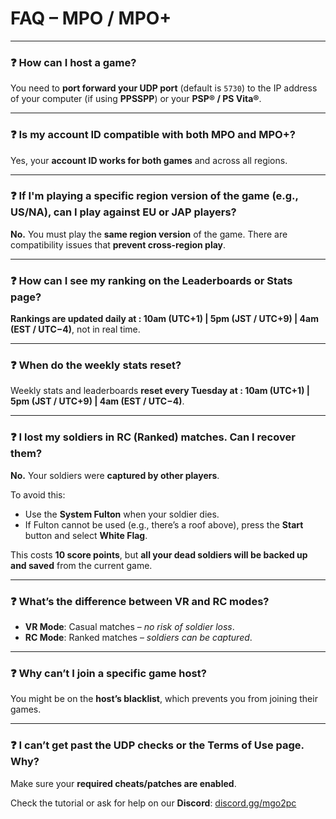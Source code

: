 # FAQ – MPO / MPO+

---

### ❓ How can I host a game?

You need to **port forward your UDP port** (default is `5730`) to the IP address of your computer (if using **PPSSPP**) or your **PSP® / PS Vita®**.

---

### ❓ Is my account ID compatible with both MPO and MPO+?

Yes, your **account ID works for both games** and across all regions.

---

### ❓ If I'm playing a specific region version of the game (e.g., US/NA), can I play against EU or JAP players?

**No.** You must play the **same region version** of the game. There are compatibility issues that **prevent cross-region play**.

---

### ❓ How can I see my ranking on the Leaderboards or Stats page?

**Rankings are updated daily at : 10am (UTC+1) | 5pm (JST / UTC+9) | 4am (EST / UTC−4)**, not in real time.

---

### ❓ When do the weekly stats reset?

Weekly stats and leaderboards **reset every Tuesday at : 10am (UTC+1) | 5pm (JST / UTC+9) | 4am (EST / UTC−4)**.

---

### ❓ I lost my soldiers in RC (Ranked) matches. Can I recover them?

**No.** Your soldiers were **captured by other players**.

To avoid this:

- Use the **System Fulton** when your soldier dies.
- If Fulton cannot be used (e.g., there’s a roof above), press the **Start** button and select **White Flag**.
  
This costs **10 score points**, but **all your dead soldiers will be backed up and saved** from the current game.

---

### ❓ What’s the difference between VR and RC modes?

- **VR Mode**: Casual matches – *no risk of soldier loss*.
- **RC Mode**: Ranked matches – *soldiers can be captured*.

---

### ❓ Why can’t I join a specific game host?

You might be on the **host’s blacklist**, which prevents you from joining their games.

---

### ❓ I can’t get past the UDP checks or the Terms of Use page. Why?

Make sure your **required cheats/patches are enabled**.

Check the tutorial or ask for help on our **Discord**: [discord.gg/mgo2pc](https://discord.gg/mgo2pc)
